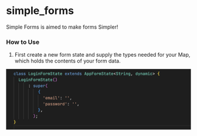 # simple_forms

Simple Forms is aimed to make forms Simpler!

### How to Use

1. First create a new form state and supply the types needed for your Map, which holds the contents of your form data.

<p align="center"><img src="/images/1.png" alt="1" /></p>
